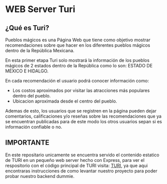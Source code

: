 <h1> WEB Server Turi</h1>

## ¿Qué es Turi?

Pueblos mágicos es una Página Web que tiene como objetivo mostrar recomendaciones sobre que hacer en los diferentes pueblos mágicos dentro de la República Mexicana.

En esta primer etapa Turi solo mostrará la información de los pueblos mágicos de 2 estados dentro de la República como lo son: ESTADO DE MÉXICO E HIDALGO.

En cada recomendación el usuario podrá conocer información como:

- Los costos aproximados por visitar las atracciones más populares dentro del pueblo.
- Ubicacion aproximada desde el centro del pueblo.

Ademas de esto, los usuarios que se registren en la página pueden dejar comentarios, calificaciones y/o reseñas sobre las recomendaciones que ya se encuentran publicadas para de este modo los otros usuarios sepan si es información confiable o no.


## IMPORTANTE

En este repositario unicamente se encuentra servido el contenido estatico de TURI en un pequeño web server hecho con Express, para ver el respositorio con el código principal de TURI visita: [TURI](https://ecstatic-kalam-24f842.netlify.app/), ya que aqui encontraras instrucciones de como levantar nuestro proyecto para poder probar nuestro backend dummie.
